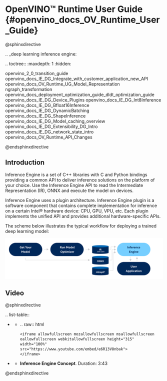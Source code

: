 # OpenVINO™ Runtime User Guide {#openvino_docs_OV_Runtime_User_Guide}

@sphinxdirective

.. _deep learning inference engine:

.. toctree::
   :maxdepth: 1
   :hidden:

   openvino_2_0_transition_guide
   openvino_docs_IE_DG_Integrate_with_customer_application_new_API
   openvino_docs_OV_Runtime_UG_Model_Representation
   ngraph_transformation
   openvino_docs_deployment_optimization_guide_dldt_optimization_guide
   openvino_docs_IE_DG_Device_Plugins
   openvino_docs_IE_DG_Int8Inference
   openvino_docs_IE_DG_Bfloat16Inference
   openvino_docs_IE_DG_DynamicBatching
   openvino_docs_IE_DG_ShapeInference
   openvino_docs_IE_DG_Model_caching_overview
   openvino_docs_IE_DG_Extensibility_DG_Intro
   openvino_docs_IE_DG_network_state_intro   
   openvino_docs_OV_Runtime_API_Changes

@endsphinxdirective

## Introduction
Inference Engine is a set of C++ libraries with C and Python bindings providing a common API to deliver inference solutions on the platform of your choice. Use the Inference Engine API to read the Intermediate Representation (IR), ONNX and execute the model on devices.

Inference Engine uses a plugin architecture. Inference Engine plugin is a software component that contains complete implementation for inference on a certain Intel® hardware device: CPU, GPU, VPU, etc. Each plugin implements the unified API and provides additional hardware-specific APIs.
 
The scheme below illustrates the typical workflow for deploying a trained deep learning model: 

![](img/BASIC_FLOW_IE_C.svg)


## Video

@sphinxdirective

.. list-table::

   * - .. raw:: html

           <iframe allowfullscreen mozallowfullscreen msallowfullscreen oallowfullscreen webkitallowfullscreen height="315" width="100%"
           src="https://www.youtube.com/embed/e6R13V8nbak">
           </iframe>
   * - **Inference Engine Concept**. Duration: 3:43
     
@endsphinxdirective
